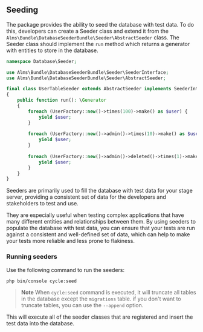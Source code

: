 ## Seeding

The package provides the ability to seed the database with test data. To do this, developers can create a Seeder class
and extend it from the `Alms\Bundle\DatabaseSeederBundle\Seeder\AbstractSeeder` class. The Seeder class should implement
the `run`
method which returns a generator with entities to store in the database.

```php
namespace Database\Seeder;

use Alms\Bundle\DatabaseSeederBundle\Seeder\SeederInterface;
use Alms\Bundle\DatabaseSeederBundle\Seeder\AbstractSeeder;

final class UserTableSeeder extends AbstractSeeder implements SeederInterface
{
    public function run(): \Generator
    {
        foreach (UserFactory::new()->times(100)->make() as $user) {
            yield $user;
        }
        
        foreach (UserFactory::new()->admin()->times(10)->make() as $user) {
            yield $user;
        }
        
        foreach (UserFactory::new()->admin()->deleted()->times(1)->make() as $user) {
            yield $user;
        }
    }
}
```

Seeders are primarily used to fill the database with test data for your stage server, providing a consistent set of data
for the developers and stakeholders to test and use.

They are especially useful when testing complex applications that have many different entities and relationships
between them. By using seeders to populate the database with test data, you can ensure that your tests are run against a
consistent and well-defined set of data, which can help to make your tests more reliable and less prone to flakiness.

### Running seeders

Use the following command to run the seeders:

```terminal
php bin/console cycle:seed
```

> **Note**
> When `cycle:seed` command is executed, it will truncate all tables in the database except the `migrations` table.
> if you don't want to truncate tables, you can use the `--append` option.


This will execute all of the seeder classes that are registered and insert the test data into the database.